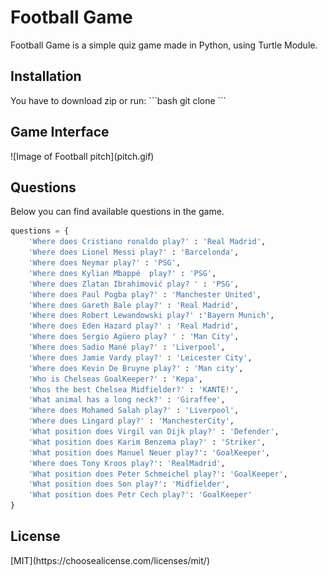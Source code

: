 <h1>Football Game</h1> 

Football Game is a simple quiz game made in Python, using Turtle Module.
<h2>Installation</h2>
You have to download zip or run:
```bash
git clone
```

<h2>Game Interface</h2>
![Image of Football pitch](pitch.gif)

<h2>Questions</h2>
Below you can find available questions in the game.

```python
questions = {
    'Where does Cristiano ronaldo play?' : 'Real Madrid',
    'Where does Lionel Messi play?' : 'Barcelonda',
    'Where does Neymar play?' : 'PSG',
    'Where does Kylian Mbappé  play?' : 'PSG',
    'Where does Zlatan Ibrahimović play? ' : 'PSG',
    'Where does Paul Pogba play?' : 'Manchester United',
    'Where does Gareth Bale play?' : 'Real Madrid',
    'Where does Robert Lewandowski play?' :'Bayern Munich',
    'Where does Eden Hazard play?' : 'Real Madrid',
    'Where does Sergio Agüero play? ' : 'Man City',
    'Where does Sadio Mané play?' : 'Liverpool',
    'Where does Jamie Vardy play?' : 'Leicester City',
    'Where does Kevin De Bruyne play?' : 'Man city',
    'Who is Chelseas GoalKeeper?' : 'Kepa',
    'Whos the best Chelsea Midfielder?' : 'KANTE!',
    'What animal has a long neck?' : 'Giraffee',
    'Where does Mohamed Salah play?' : 'Liverpool',
    'Where does Lingard play?' : 'ManchesterCity',
    'What position does Virgil van Dijk play?' : 'Defender',
    'What position does Karim Benzema play?' : 'Striker',
    'What position does Manuel Neuer play?': 'GoalKeeper',
    'Where does Tony Kroos play?': 'RealMadrid',
    'What position does Peter Schmeichel play?': 'GoalKeeper',
    'What position does Son play?': 'Midfielder',
    'What position does Petr Cech play?': 'GoalKeeper'
}
```
<h2>License</h2>
[MIT](https://choosealicense.com/licenses/mit/)